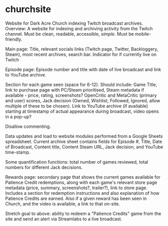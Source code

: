 # churchsite
Website for Dark Acre Church indexing Twitch broadcast archives.
Overview: A website for indexing and archiving activity from the Twitch channel. Must be clean, readable, accessible, *simple*. Must be mobile-friendly.

Main page: Title, relevant socials links (Twitch page, Twitter, Backloggery, Steam), most recent archives, search bar. Indicator for if currently live on Twitch

Episode page: Episode number and title with date of live broadcast and link to YouTube archive.

Section for each game seen (space for 6-12). Should include: Game Title, link to purchase page with PC/Steam prioritised, Steam metadata if available - price, rating, screenshots? OpenCritic and MetaCritic (primary and user) scores, Jack decision (Owned, Wishlist, Followed, Ignored, allow multiple of these to be chosen). Link to YouTube archive (if available) starting at timestamp of actual appearance during broadcast, video opens in a pop-up?

Disallow commenting.

Data updates and load to website modules performed from a Google Sheets spreadsheet. Current archive sheet contains fields for Episode #, Title, Date of Broadcast, Content title, Content Steam URL, Jack decision, and YouTube time-stamp.

Some quantification functions: total number of games reviewed, total numbers for different Jack decisions.

Rewards page: secondary page that shows the current games available for Patience Credit redemptions, along with each game's relevant store page metadata (price, summary, screenshots?, trailer?), link to store page. Includes a section for redemption instructions and also explanation of how Patience Credits are earned. Also if a given reward has been seen in Church, and the video is available, a link to that on-site.

Stretch goal to above: ability to redeem a "Patience Credits" game from the site and send an alert via Streamlabs to a live broadcast.
